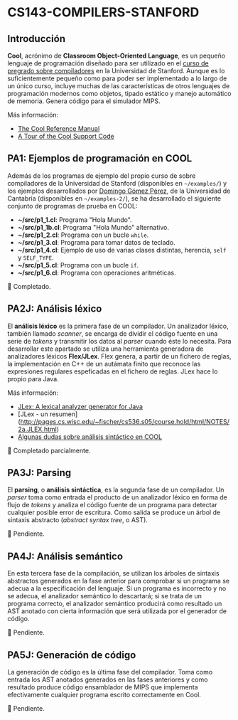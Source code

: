 # CS143-COMPILERS-STANFORD

## Introducción

**Cool**, acrónimo de **Classroom Object-Oriented Language**, es un pequeño lenguaje de programación diseñado para ser utilizado en el [curso de pregrado sobre compiladores](https://lagunita.stanford.edu/courses/Engineering/Compilers/Fall2014/info) en la Universidad de Stanford. Aunque es lo suficientemente pequeño como para poder ser implementado a lo largo de un único curso, incluye muchas de las características de otros lenguajes de programación modernos como objetos, tipado estático y manejo automático de memoria. Genera código para el simulador MIPS.

Más información:

* [The Cool Reference Manual](https://lagunita.stanford.edu/assets/courseware/v1/27e1a38f1161e61d91c25a4b1805489b/c4x/Engineering/Compilers/asset/cool_manual.pdf)
* [A Tour of the Cool Support Code](https://lagunita.stanford.edu/assets/courseware/v1/115f9c1f48cffa3192f23dc37c3a4eee/c4x/Engineering/Compilers/asset/cool-tour.pdf)


## PA1: Ejemplos de programación en COOL

Además de los programas de ejemplo del propio curso de sobre compiladores de la Universidad de Stanford (disponibles en `~/examples/`) y los ejemplos desarrollados por [Domingo Gómez Pérez](http://personales.unican.es/gomezd/cv/index.html), de la Universidad de Cantabria (disponibles en `~/examples-2/`), se ha desarrollado el siguiente conjunto de programas de prueba en COOL:

* **~/src/p1_1.cl**: Programa "Hola Mundo".
* **~/src/p1_1b.cl**: Programa "Hola Mundo" alternativo.
* **~/src/p1_2.cl**: Programa con un bucle `while`.
* **~/src/p1_3.cl**: Programa para tomar datos de teclado.
* **~/src/p1_4.cl**: Ejemplo de uso de varias clases distintas, herencia, `self` y `SELF_TYPE`.
* **~/src/p1_5.cl**: Programa con un bucle `if`.
* **~/src/p1_6.cl**: Programa con operaciones aritméticas.

&#x1F535; Completado.


## PA2J: Análisis léxico

El **análisis léxico** es la primera fase de un compilador. Un analizador léxico, también llamado *scanner*, se encarga de dividir el código fuente en una serie de *tokens* y transmitir los datos al *parser* cuando éste lo necesita. Para desarrollar este apartado se utiliza una herramienta generadora de analizadores léxicos **Flex/JLex**. Flex genera, a partir de un fichero de reglas, la implementación en C++ de un autámata finito que reconoce las expresiones regulares espeficadas en el fichero de reglas. JLex hace lo propio para Java.

Más información:

* [JLex: A lexical analyzer generator for Java](https://www.cs.princeton.edu/~appel/modern/java/JLex/current/manual.html)
* [JLex - un resumen] (http://pages.cs.wisc.edu/~fischer/cs536.s05/course.hold/html/NOTES/2a.JLEX.html)
* [Algunas dudas sobre análisis sintáctico en COOL](https://groups.google.com/forum/#!topic/ucb.class.cs164/vCfBi-kkieg)

&#x1F535; Completado parcialmente.


## PA3J: Parsing

El **parsing**, o **análisis sintáctica**, es la segunda fase de un compilador. Un *parser* toma como entrada el producto de un analizador léxico en forma de flujo de *tokens* y analiza el código fuente de un programa para detectar cualquier posible error de escritura. Como salida se produce un árbol de sintaxis abstracto (*abstract syntax tree*, o AST).

&#x1F534; Pendiente.


## PA4J: Análisis semántico

En esta tercera fase de la compilación, se utilizan los árboles de sintaxis abstractos generados en la fase anterior para comprobar si un programa se adecua a la especificación del lenguaje. Si un programa es incorrecto y no se adecua, el analizador semántico lo descartará; si se trata de un programa correcto, el analizador semántico producirá como resultado un AST anotado con cierta información que será utilizada por el generador de código.

&#x1F534; Pendiente.


## PA5J: Generación de código

La generación de código es la última fase del compilador. Toma como entrada los AST anotados generados en las fases anteriores y como resultado produce código ensamblador de MIPS que implementa efectivamente cualquier programa escrito correctamente en Cool.

&#x1F534; Pendiente.
